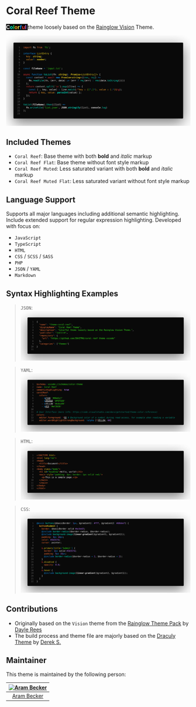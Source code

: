 # Coral Reef Theme

<span style="background-color: #040404">
<b style="color: #EBEBEB">C</b><b style="color: #06e5c7">o</b><b style="color: #1EE85B">l</b><b style="color: #ed9a26">o</b><b style="color: #edea50">r</b><b style="color: #1392E8">f</b><b style="color: #ef3939">u</b><b style="color: #b87aff">l</b>
</span>
theme loosely based on the <a href="https://github.com/rainglow/vscode">Rainglow Vision</a> Theme.

![Syntax example](resources/syntax-ts.png)

## Included Themes

- `Coral Reef`: Base theme with both **bold** and *italic* markup
- `Coral Reef Flat`: Base theme without font style markup
- `Coral Reef Muted`: Less saturated variant with both **bold** and *italic* markup
- `Coral Reef Muted Flat`: Less saturated variant without font style markup

## Language Support

Supports all major languages including additional semantic highlighting. Include extended support for regular expression highlighting. Developed with focus on:

- `JavaScript`
- `TypeScript`
- `HTML`
- `CSS` / `SCSS` / `SASS`
- `PHP`
- `JSON` / `YAML`
- `Markdown`

## Syntax Highlighting Examples

> `JSON`:
> ![Syntax example](resources/syntax-json.png)

> `YAML`:
> ![Syntax example](resources/syntax-yaml.png)

> `HTML`:
> ![Syntax example](resources/syntax-html.png)

> `CSS`:
> ![Syntax example](resources/syntax-scss.png)

## Contributions

- Originally based on the `Vision` theme from the [Rainglow Theme Pack](https://github.com/rainglow/vscode) by [Dayle Rees](https://github.com/daylerees)
- The build process and theme file are majorly based on the [Draculy Theme](https://github.com/dracula/visual-studio-code) by [Derek S.](https://github.com/dsifford)

## Maintainer

This theme is maintained by the following person:

[![Aram Becker](https://avatars.githubusercontent.com/u/15647636?v=4&s=72)](https://github.com/1nVitr0) |
:---: |
[Aram Becker](https://github.com/1nVitr0) |